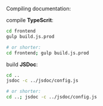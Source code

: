 Compiling documentation:

compile **TypeScrit**:
```sh
cd frontend
gulp build.js.prod

# or shorter:
cd frontend; gulp build.js.prod
```

build **JSDoc**:
```sh
cd ..
jsdoc -c ../jsdoc/config.js

# or shorter:
cd ..; jsdoc -c ../jsdoc/config.js
```
